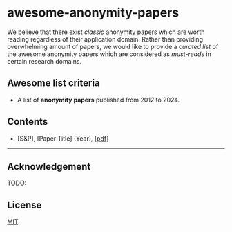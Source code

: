 # awesome-anonymity-papers

We believe that there exist *classic* anonymity papers which are worth reading regardless of their application domain. Rather than providing overwhelming amount of papers, we would like to provide a *curated list* of the awesome anonymity papers which are considered as *must-reads* in certain research domains.

## Awesome list criteria

- A list of **anonymity papers** published from 2012 to 2024.

## Contents

- [S&P], [Paper Title] (Year), [[pdf]](https://arxiv.org/pdf/xxxx.xxxxxxx.pdf)

***

## Acknowledgement

TODO:

## License

[MIT](LICENSE).
